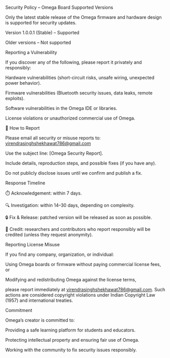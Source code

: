 Security Policy – Omega Board
Supported Versions

Only the latest stable release of the Omega firmware and hardware design is supported for security updates.

Version 1.0.0.1 (Stable) – Supported

Older versions – Not supported

Reporting a Vulnerability

If you discover any of the following, please report it privately and responsibly:

Hardware vulnerabilities (short-circuit risks, unsafe wiring, unexpected power behavior).

Firmware vulnerabilities (Bluetooth security issues, data leaks, remote exploits).

Software vulnerabilities in the Omega IDE or libraries.

License violations or unauthorized commercial use of Omega.

📧 How to Report

Please email all security or misuse reports to:
virendrasinghshekhawat786@gmail.com

Use the subject line: [Omega Security Report].

Include details, reproduction steps, and possible fixes (if you have any).

Do not publicly disclose issues until we confirm and publish a fix.

Response Timeline

⏱️ Acknowledgement: within 7 days.

🔍 Investigation: within 14–30 days, depending on complexity.

🔒 Fix & Release: patched version will be released as soon as possible.

🙏 Credit: researchers and contributors who report responsibly will be credited (unless they request anonymity).

Reporting License Misuse

If you find any company, organization, or individual:

Using Omega boards or firmware without paying commercial license fees, or

Modifying and redistributing Omega against the license terms,

please report immediately at virendrasinghshekhawat786@gmail.com.
Such actions are considered copyright violations under Indian Copyright Law (1957) and international treaties.

Commitment

Omega’s creator is committed to:

Providing a safe learning platform for students and educators.

Protecting intellectual property and ensuring fair use of Omega.

Working with the community to fix security issues responsibly.
